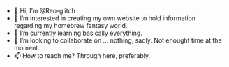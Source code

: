 - 👋 Hi, I’m @Reo-glitch
- 👀 I’m interested in creating my own website to hold information regarding my homebrew fantasy world.
- 🌱 I’m currently learning basically everything.
- 💞️ I’m looking to collaborate on ... nothing, sadly. Not enought time at the moment.
- 📫 How to reach me? Through here, preferably.

<!---
Reo-glitch/Reo-glitch is a ✨ special ✨ repository because its `README.md` (this file) appears on your GitHub profile.
You can click the Preview link to take a look at your changes.
--->
